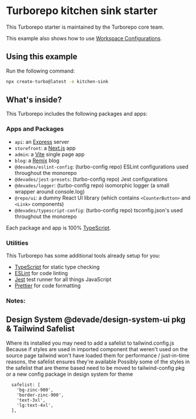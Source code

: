 # Turborepo kitchen sink starter

This Turborepo starter is maintained by the Turborepo core team.

This example also shows how to use [Workspace Configurations](https://turbo.build/docs/core-concepts/monorepos/configuring-workspaces).

## Using this example

Run the following command:

```sh
npx create-turbo@latest -e kitchen-sink
```

## What's inside?

This Turborepo includes the following packages and apps:

### Apps and Packages

- `api`: an [Express](https://expressjs.com/) server
- `storefront`: a [Next.js](https://nextjs.org/) app
- `admin`: a [Vite](https://vitejs.dev/) single page app
- `blog`: a [Remix](https://remix.run/) blog
- `@devades/eslint-config`: (turbo-config repo) ESLint configurations used throughout the monorepo
- `@devades/jest-presets`: (turbo-config repo) Jest configurations
- `@devades/logger`: (turbo-config repo) isomorphic logger (a small wrapper around console.log)
- `@repo/ui`: a dummy React UI library (which contains `<CounterButton>` and `<Link>` components)
- `@devades/typescript-config`: (turbo-config repo) tsconfig.json's used throughout the monorepo

Each package and app is 100% [TypeScript](https://www.typescriptlang.org/).

### Utilities

This Turborepo has some additional tools already setup for you:

- [TypeScript](https://www.typescriptlang.org/) for static type checking
- [ESLint](https://eslint.org/) for code linting
- [Jest](https://jestjs.io) test runner for all things JavaScript
- [Prettier](https://prettier.io) for code formatting

### Notes:
## Design System @devade/design-system-ui pkg & Tailwind Safelist
Where its installed you may need to add a safelist to tailwind.config.js
Because if styles are used in imported component that weren't used on the source page tailwind won't have loaded them for performance / just-in-time reasons, the safelist ensures they're available
Possibly some of the styles in the safelist that are theme based need to be moved to tailwind-config pkg or a new config package in design system for theme

```
  safelist: [
    'bg-zinc-900',
    'border-zinc-900',
    'text-3xl',
    'lg:text-4xl',
  ],
```
